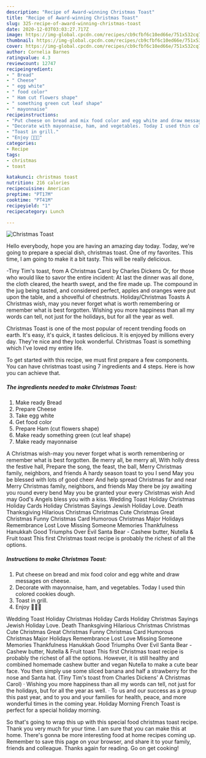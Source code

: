 ```yaml
---
description: "Recipe of Award-winning Christmas Toast"
title: "Recipe of Award-winning Christmas Toast"
slug: 325-recipe-of-award-winning-christmas-toast
date: 2020-12-03T03:03:27.717Z
image: https://img-global.cpcdn.com/recipes/cb9cfbf6c10ed66e/751x532cq70/christmas-toast-recipe-main-photo.jpg
thumbnail: https://img-global.cpcdn.com/recipes/cb9cfbf6c10ed66e/751x532cq70/christmas-toast-recipe-main-photo.jpg
cover: https://img-global.cpcdn.com/recipes/cb9cfbf6c10ed66e/751x532cq70/christmas-toast-recipe-main-photo.jpg
author: Cornelia Barnes
ratingvalue: 4.3
reviewcount: 12747
recipeingredient:
- " Bread"
- " Cheese"
- " egg white"
- " food color"
- " Ham cut flowers shape"
- " something green cut leaf shape"
- " mayonnaise"
recipeinstructions:
- "Put cheese on bread and mix food color and egg white and draw messages on cheese."
- "Decorate with mayonnaise, ham, and vegetables. Today I used thin colored cookies dough."
- "Toast in grill."
- "Enjoy 🎄🎅💖"
categories:
- Recipe
tags:
- christmas
- toast

katakunci: christmas toast 
nutrition: 216 calories
recipecuisine: American
preptime: "PT17M"
cooktime: "PT41M"
recipeyield: "1"
recipecategory: Lunch

---
```



![Christmas Toast](https://img-global.cpcdn.com/recipes/cb9cfbf6c10ed66e/751x532cq70/christmas-toast-recipe-main-photo.jpg)

Hello everybody, hope you are having an amazing day today. Today, we're going to prepare a special dish, christmas toast. One of my favorites. This time, I am going to make it a bit tasty. This will be really delicious.

-Tiny Tim&#39;s toast, from A Christmas Carol by Charles Dickens Or, for those who would like to savor the entire incident: At last the dinner was all done, the cloth cleared, the hearth swept, and the fire made up. The compound in the jug being tasted, and considered perfect, apples and oranges were put upon the table, and a shovelful of chestnuts. Holiday/Christmas Toasts A Christmas wish, may you never forget what is worth remembering or remember what is best forgotten. Wishing you more happiness than all my words can tell, not just for the holidays, but for all the year as well.

Christmas Toast is one of the most popular of recent trending foods on earth. It's easy, it's quick, it tastes delicious. It is enjoyed by millions every day. They're nice and they look wonderful. Christmas Toast is something which I've loved my entire life.


To get started with this recipe, we must first prepare a few components. You can have christmas toast using 7 ingredients and 4 steps. Here is how you can achieve that.

<!--inarticleads1-->

##### The ingredients needed to make Christmas Toast:

1. Make ready  Bread
1. Prepare  Cheese
1. Take  egg white
1. Get  food color
1. Prepare  Ham (cut flowers shape)
1. Make ready  something green (cut leaf shape)
1. Make ready  mayonnaise


A Christmas wish-may you never forget what is worth remembering or remember what is best forgotten. Be merry all, be merry all, With holly dress the festive hall, Prepare the song, the feast, the ball, Merry Christmas family, neighbors, and friends A hardy season toast to you I send May you be blessed with lots of good cheer And help spread Christmas far and near Merry Christmas family, neighbors, and friends May there be joy awaiting you round every bend May you be granted your every Christmas wish And may God&#39;s Angels bless you with a kiss. Wedding Toast Holiday Christmas Holiday Cards Holiday Christmas Sayings Jewish Holiday Love. Death Thanksgiving Hilarious Christmas Christmas Cute Christmas Great Christmas Funny Christmas Card Humorous Christmas Major Holidays Remembrance Lost Love Missing Someone Memories Thankfulness Hanukkah Good Triumphs Over Evil Santa Bear - Cashew butter, Nutella &amp; Fruit toast This first Christmas toast recipe is probably the richest of all the options. 

<!--inarticleads2-->

##### Instructions to make Christmas Toast:

1. Put cheese on bread and mix food color and egg white and draw messages on cheese.
1. Decorate with mayonnaise, ham, and vegetables. Today I used thin colored cookies dough.
1. Toast in grill.
1. Enjoy 🎄🎅💖


Wedding Toast Holiday Christmas Holiday Cards Holiday Christmas Sayings Jewish Holiday Love. Death Thanksgiving Hilarious Christmas Christmas Cute Christmas Great Christmas Funny Christmas Card Humorous Christmas Major Holidays Remembrance Lost Love Missing Someone Memories Thankfulness Hanukkah Good Triumphs Over Evil Santa Bear - Cashew butter, Nutella &amp; Fruit toast This first Christmas toast recipe is probably the richest of all the options. However, it is still healthy and combined homemade cashew butter and vegan Nutella to make a cute bear face. You then simply use some sliced banana and half a strawberry for the nose and Santa hat. (Tiny Tim&#39;s toast from Charles Dickens&#39; A Christmas Carol) · Wishing you more happiness than all my words can tell, not just for the holidays, but for all the year as well. · To us and our success as a group this past year, and to you and your families for health, peace, and more wonderful times in the coming year. Holiday Morning French Toast is perfect for a special holiday morning. 

So that's going to wrap this up with this special food christmas toast recipe. Thank you very much for your time. I am sure that you can make this at home. There's gonna be more interesting food at home recipes coming up. Remember to save this page on your browser, and share it to your family, friends and colleague. Thanks again for reading. Go on get cooking!
